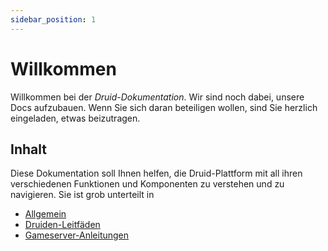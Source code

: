 ```yaml
---
sidebar_position: 1
---
```


# Willkommen

Willkommen bei der _Druid-Dokumentation_.
Wir sind noch dabei, unsere Docs aufzubauen.
Wenn Sie sich daran beteiligen wollen, sind Sie herzlich eingeladen, etwas beizutragen.

## Inhalt

Diese Dokumentation soll Ihnen helfen, die Druid-Plattform mit all ihren verschiedenen Funktionen und Komponenten zu verstehen und zu navigieren.
Sie ist grob unterteilt in

- [Allgemein](/docs/beitraege-docs/intro)
- [Druiden-Leitfäden](/docs/kategorie/leitfäden)
- [Gameserver-Anleitungen](/docs/kategorie/gameserver)
